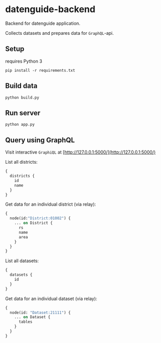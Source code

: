 # datenguide-backend

Backend for datenguide application.

Collects datasets and prepares data for `GraphQL`-api.

## Setup

requires Python 3

    pip install -r requirements.txt


## Build data

    python build.py


## Run server

    python app.py

## Query using GraphQL

Visit interactive `GraphiQL` at [http://127.0.0.1:5000/](http://127.0.0.1:5000/)

List all districts:

```graphql
{
  districts {
    id
    name
  }
}
```

Get data for an individual district (via relay):

```graphql
{
  node(id:"District:01002") {
    ... on District {
      rs
      name
      area
    }
  }
}
```


List all datasets:
```graphql
{
  datasets {
    id
  }
}
```

Get data for an individual dataset (via relay):

```graphql
{
  node(id: "Dataset:21111") {
    ... on Dataset {
      tables
    }
  }
}
```
